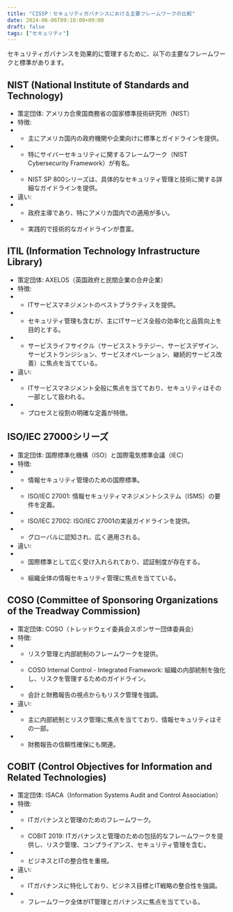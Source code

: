 ```yaml
---
title: "CISSP：セキュリティガバナンスにおける主要フレームワークの比較"
date: 2024-06-06T09:10:00+09:00
draft: false
tags: ["セキュリティ"] 
--- 
```

セキュリティガバナンスを効果的に管理するために、以下の主要なフレームワークと標準があります。

## NIST (National Institute of Standards and Technology)

- 策定団体: アメリカ合衆国商務省の国家標準技術研究所（NIST）
- 特徴:
- - 主にアメリカ国内の政府機関や企業向けに標準とガイドラインを提供。
- - 特にサイバーセキュリティに関するフレームワーク（NIST Cybersecurity Framework）が有名。
- - NIST SP 800シリーズは、具体的なセキュリティ管理と技術に関する詳細なガイドラインを提供。
- 違い:
- - 政府主導であり、特にアメリカ国内での適用が多い。
- - 実践的で技術的なガイドラインが豊富。

## ITIL (Information Technology Infrastructure Library)
- 策定団体: AXELOS（英国政府と民間企業の合弁企業）
- 特徴:
- - ITサービスマネジメントのベストプラクティスを提供。
- - セキュリティ管理も含むが、主にITサービス全般の効率化と品質向上を目的とする。
- - サービスライフサイクル（サービスストラテジー、サービスデザイン、サービストランジション、サービスオペレーション、継続的サービス改善）に焦点を当てている。
- 違い:
- - ITサービスマネジメント全般に焦点を当てており、セキュリティはその一部として扱われる。
- -  プロセスと役割の明確な定義が特徴。

## ISO/IEC 27000シリーズ
- 策定団体: 国際標準化機構（ISO）と国際電気標準会議（IEC）
- 特徴:
- - 情報セキュリティ管理のための国際標準。
- - ISO/IEC 27001: 情報セキュリティマネジメントシステム（ISMS）の要件を定義。
- - ISO/IEC 27002: ISO/IEC 27001の実装ガイドラインを提供。
- - グローバルに認知され、広く適用される。
- 違い:
- - 国際標準として広く受け入れられており、認証制度が存在する。
- - 組織全体の情報セキュリティ管理に焦点を当てている。

## COSO (Committee of Sponsoring Organizations of the Treadway Commission)
- 策定団体: COSO（トレッドウェイ委員会スポンサー団体委員会）
- 特徴:
- - リスク管理と内部統制のフレームワークを提供。
- - COSO Internal Control - Integrated Framework: 組織の内部統制を強化し、リスクを管理するためのガイドライン。
- - 会計と財務報告の視点からもリスク管理を強調。
- 違い:
- - 主に内部統制とリスク管理に焦点を当てており、情報セキュリティはその一部。
- - 財務報告の信頼性確保にも関連。

## COBIT (Control Objectives for Information and Related Technologies)
- 策定団体: ISACA（Information Systems Audit and Control Association）
- 特徴:
- - ITガバナンスと管理のためのフレームワーク。
- - COBIT 2019: ITガバナンスと管理のための包括的なフレームワークを提供し、リスク管理、コンプライアンス、セキュリティ管理を含む。
- - ビジネスとITの整合性を重視。
- 違い:
- - ITガバナンスに特化しており、ビジネス目標とIT戦略の整合性を強調。
- - フレームワーク全体がIT管理とガバナンスに焦点を当てている。
